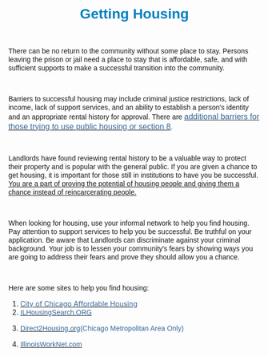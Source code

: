 <H1 style="TEXT-ALIGN: center"><SPAN style="COLOR: rgb(0,128,192)"><SPAN style="FONT-FAMILY: Arial,Helvetica,sans-serif">Getting Housing</SPAN></SPAN><BR></H1>
<P>&nbsp; <BR></P>
<P style="TEXT-ALIGN: left"><SPAN><SPAN style="FONT-SIZE: 14px; FONT-FAMILY: Arial,Helvetica,sans-serif; LINE-HEIGHT: 17px">There can be no return to the community without some place to stay. Persons leaving the prison or jail need&nbsp;a place to stay that is affordable, safe, and with sufficient supports to&nbsp;make a successful transition into the community.</SPAN><BR></SPAN></P>
<P>&nbsp;</P>
<P><SPAN><SPAN style="FONT-SIZE: 14px; FONT-FAMILY: Arial,Helvetica,sans-serif; LINE-HEIGHT: 17px">Barriers to <SPAN>successful housing </SPAN>may include criminal justice restrictions, lack of income, lack of support services, and an ability to establish a person's identity and an appropriate rental history for approval. There are <A href="http://john.fallon.tripod.com/public_housing.html"><SPAN style="FONT-SIZE: 16px; LINE-HEIGHT: 20px"><SPAN class=WEBON_COLOR style="COLOR: rgb(51,102,153)">additional barriers for those trying to use public housing or section 8</SPAN></SPAN></A><SPAN class=WEBON_COLOR style="COLOR: rgb(51,102,153)">.</SPAN></SPAN><BR></SPAN></P>
<P>&nbsp;</P>
<P><SPAN><SPAN><SPAN><SPAN><SPAN style="FONT-SIZE: 14px; FONT-FAMILY: Arial,Helvetica,sans-serif; LINE-HEIGHT: 17px"><SPAN>Landlords have </SPAN>found reviewing rental history to be a valuable way to protect their property and is popular with the general public. If you are given a chance to get housing, it is important for those still in institutions to have you be successful. <SPAN style="TEXT-DECORATION: underline">You are a part of proving the potential of housing people and giving them a chance instead of reincarcerating people.</SPAN></SPAN></SPAN></SPAN></SPAN><BR></SPAN></P>
<P>&nbsp;</P>
<P><SPAN><SPAN><SPAN style="FONT-SIZE: 16px; FONT-FAMILY: Arial"><SPAN><SPAN style="FONT-SIZE: 14px; FONT-FAMILY: Arial,Helvetica,sans-serif; LINE-HEIGHT: 17px">When looking for housing, use your informal network to help you find housing. Pay attention to support services to help you be successful. Be truthful on your application. Be aware that Landlords can discriminate against your criminal background. Your job is to lessen your community's fears by showing ways you are going to address their fears and prove they should allow you a chance. </SPAN></SPAN></SPAN></SPAN></SPAN><BR></P>
<P>&nbsp;</P>
<P><SPAN><SPAN><SPAN style="FONT-SIZE: 14px; FONT-FAMILY: Arial,Helvetica,sans-serif; LINE-HEIGHT: 17px">Here are some sites to help you find housing:<BR></SPAN></SPAN></SPAN></P>
<OL>
<LI><SPAN class=WEBON_SIZE style="FONT-SIZE: 14px"><A href="http://www.cityofchicago.org/city/en/depts/dcd/supp_info/affordable_rentalhousingresourcelist.html" target=_blank><SPAN class=WEBON_COLOR style="COLOR: rgb(51,102,153)">City of Chicago Affordable Housing</SPAN></A></SPAN> 
<LI><A href="http://ilhousingsearch.org/"><SPAN style="FONT-SIZE: 14px; FONT-FAMILY: Arial,Helvetica,sans-serif; LINE-HEIGHT: 17px"><SPAN><SPAN class=WEBON_COLOR style="COLOR: rgb(51,102,153)">ILHousingSearch.ORG</SPAN></SPAN></SPAN></A>&nbsp; 
<LI>
<P><SPAN style="FONT-SIZE: 14px; FONT-FAMILY: Arial,Helvetica,sans-serif; LINE-HEIGHT: 17px"><A href="http://direct2housing.org/"><SPAN><SPAN class=WEBON_COLOR style="COLOR: rgb(51,102,153)">Direct2Housing.org</SPAN></SPAN></A><SPAN class=WEBON_COLOR style="COLOR: rgb(51,102,153)">(Chicago Metropolitan Area Only)</SPAN></SPAN><BR></P>
<LI>
<P><A href="http://www.illinoisworknet.com/vos_portal/residents/en/Services/Ex_Offender_Services/"><SPAN style="FONT-SIZE: 14px; FONT-FAMILY: Arial,Helvetica,sans-serif; LINE-HEIGHT: 17px"><SPAN class=WEBON_COLOR style="COLOR: rgb(51,102,153)">IllinoisWorkNet.com</SPAN></SPAN><BR></A></P>
<P>&nbsp;<BR></P></LI></OL>
<DIV class=clr></DIV>